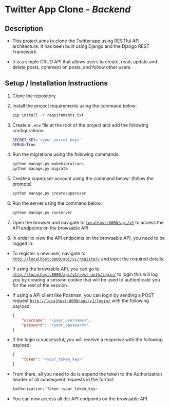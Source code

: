 # **Twitter App Clone** - *Backend*

## Description

- This project aims to clone the Twitter app using RESTful API architecture. It has been built using Django and the Django REST Framework.

- It is a simple CRUD API that allows users to create, read, update and delete posts, comment on posts, and follow other users.

## Setup / Installation Instructions

1. Clone the repository

2. Install the project requirements using the command below:

    ```bash
    pip install -r requirements.txt
    ```

3. Create a `.env` file at the root of the project and add the following configurations:

    ```bash
    SECRET_KEY='<your_secret_key>'
    DEBUG=True
    ```

4. Run the migrations using the following commands:

    ```bash
    python manage.py makemigrations
    python manage.py migrate
    ```

5. Create a superuser account using the command below: (follow the prompts)

    ```bash
    python manage.py createsuperuser
    ```

6. Run the server using the command below:

    ```bash
    python manage.py runserver
    ```

7. Open the browser and navigate to [`localhost:8000/api/v1`](localhost:8000/api/v1) to access the API endpoints on the browsable API.

8. In order to view the API endpoints on the browsable API, you need to be logged in:

- To register a new user, navigate to [`http://localhost:8000/api/v1/register/`](http://localhost:8000/api/v1/register/) and input the required details.

- If using the browsable API, you can go to [`http://localhost:8000/api/v1/rest-auth/login/`](http://localhost:8000/api/v1/rest-auth/login/) to login this will log you by creating a session cookie that will be used to authenticate you for the rest of the session.

- If using a API client like Postman, you can login by sending a POST request [`http://localhost:8000/api/v1/login/`](http://localhost:8000/api/v1/login/) with the following payload:

    ```json
    {
        "username": "<your_username>",
        "password": "<your_password>"
    }
    ```

- If the login is successful, you will receive a response with the following payload:

    ```json
    {
        "token": "<your_token_key>"
    }
    ```

- From there, all you need to do is append the token to the Authorization header of all subsequent requests in the format:

    ```bash
    Authorization: Token <your_token_key>
    ```

- You can now access all the API endpoints on the browsable API.
